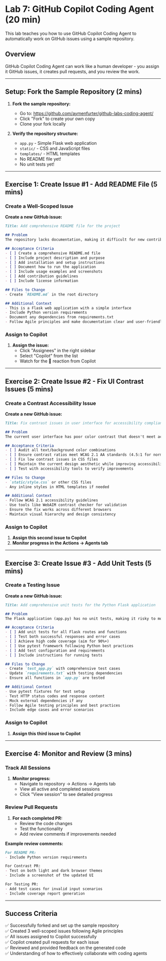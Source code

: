 # Lab 7: GitHub Copilot Coding Agent (20 min)

This lab teaches you how to use GitHub Copilot Coding Agent to automatically work on GitHub issues using a sample repository.

## Overview

GitHub Copilot Coding Agent can work like a human developer - you assign it GitHub issues, it creates pull requests, and you review the work.

---

## Setup: Fork the Sample Repository (2 mins)

1. **Fork the sample repository:**
   - Go to: https://github.com/aymenfurter/github-labs-coding-agent/
   - Click "Fork" to create your own copy
   - Clone your fork locally

2. **Verify the repository structure:**
   - `app.py` - Simple Flask web application
   - `static/` - CSS and JavaScript files
   - `templates/` - HTML templates
   - No README file yet!
   - No unit tests yet!

---

## Exercise 1: Create Issue #1 - Add README File (5 mins)

### Create a Well-Scoped Issue

**Create a new GitHub issue:**

```markdown
Title: Add comprehensive README file for the project

## Problem
The repository lacks documentation, making it difficult for new contributors to understand the project and get started.

## Acceptance Criteria
- [ ] Create a comprehensive README.md file
- [ ] Include project description and purpose
- [ ] Add installation and setup instructions
- [ ] Document how to run the application
- [ ] Include usage examples and screenshots
- [ ] Add contribution guidelines
- [ ] Include license information

## Files to Change
- Create `README.md` in the root directory

## Additional Context
- This is a Flask web application with a simple interface
- Include Python version requirements
- Document any dependencies from requirements.txt
- Follow Agile principles and make documentation clear and user-friendly
```

### Assign to Copilot

1. **Assign the issue:**
   - Click "Assignees" in the right sidebar
   - Select "Copilot" from the list
   - Watch for the 👀 reaction from Copilot

---

## Exercise 2: Create Issue #2 - Fix UI Contrast Issues (5 mins)

### Create a Contrast Accessibility Issue

**Create a new GitHub issue:**

```markdown
Title: Fix contrast issues in user interface for accessibility compliance

## Problem
The current user interface has poor color contrast that doesn't meet accessibility standards, making it difficult for users with visual impairments to read content.

## Acceptance Criteria
- [ ] Audit all text/background color combinations
- [ ] Ensure contrast ratios meet WCAG 2.1 AA standards (4.5:1 for normal text)
- [ ] Fix low contrast issues in CSS files
- [ ] Maintain the current design aesthetic while improving accessibility
- [ ] Test with accessibility tools to verify improvements

## Files to Change
- `static/style.css` or other CSS files
- Any inline styles in HTML templates if needed

## Additional Context
- Follow WCAG 2.1 accessibility guidelines
- Use tools like WebAIM contrast checker for validation
- Ensure the fix works across different browsers
- Maintain visual hierarchy and design consistency
```

### Assign to Copilot

1. **Assign this second issue to Copilot**
2. **Monitor progress in the Actions → Agents tab**

---

## Exercise 3: Create Issue #3 - Add Unit Tests (5 mins)

### Create a Testing Issue

**Create a new GitHub issue:**

```markdown
Title: Add comprehensive unit tests for the Python Flask application

## Problem
The Flask application (app.py) has no unit tests, making it risky to modify and deploy changes without proper validation.

## Acceptance Criteria
- [ ] Add unit tests for all Flask routes and functions
- [ ] Test both successful responses and error cases
- [ ] Achieve high code coverage (aim for 90%+)
- [ ] Use pytest framework following Python best practices
- [ ] Add test configuration and requirements
- [ ] Include instructions for running tests

## Files to Change
- Create `test_app.py` with comprehensive test cases
- Update `requirements.txt` with testing dependencies
- Ensure all functions in `app.py` are tested

## Additional Context
- Use pytest fixtures for test setup
- Test HTTP status codes and response content
- Mock external dependencies if any
- Follow Agile testing principles and best practices
- Include edge cases and error scenarios
```

### Assign to Copilot

1. **Assign this third issue to Copilot**

---

## Exercise 4: Monitor and Review (3 mins)

### Track All Sessions

1. **Monitor progress:**
   - Navigate to repository → Actions → Agents tab
   - View all active and completed sessions
   - Click "View session" to see detailed progress

### Review Pull Requests

1. **For each completed PR:**
   - Review the code changes
   - Test the functionality
   - Add review comments if improvements needed

**Example review comments:**

```markdown
For README PR:
- Include Python version requirements

For Contrast PR:
- Test on both light and dark browser themes
- Include a screenshot of the updated UI

For Testing PR:
- Add test cases for invalid input scenarios
- Include coverage report generation
```

---

## Success Criteria

✅ Successfully forked and set up the sample repository  
✅ Created 3 well-scoped issues following Agile principles  
✅ All issues assigned to Copilot successfully  
✅ Copilot created pull requests for each issue  
✅ Reviewed and provided feedback on the generated code  
✅ Understanding of how to effectively collaborate with coding agents